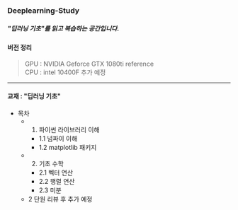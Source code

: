 ### Deeplearning-Study
##### "딥러닝 기초"를 읽고 복습하는 공간입니다.

#### 버전 정리
> GPU : NVIDIA Geforce GTX 1080ti reference </br>
> CPU : intel 10400F 
> 추가 예정

------------
#### 교재 : "딥러닝 기초"
* 목차
  * 1. 파이썬 라이브러리 이해
    * 1.1 넘파이 이해
    * 1.2 matplotlib 패키지
  * 2. 기초 수학
    * 2.1 벡터 연산
    * 2.2 행렬 연산
    * 2.3 미분
  * 2 단원 리뷰 후 추가 예정

